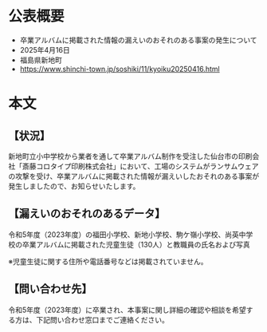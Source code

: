 # 公表概要
- 卒業アルバムに掲載された情報の漏えいのおそれのある事案の発生について
- 2025年4月16日
- 福島県新地町
- https://www.shinchi-town.jp/soshiki/11/kyoiku20250416.html

# 本文
## 【状況】
新地町立小中学校から業者を通して卒業アルバム制作を受注した仙台市の印刷会社「斎藤コロタイプ印刷株式会社」において、工場のシステムがランサムウェアの攻撃を受け、卒業アルバムに掲載された情報が漏えいしたおそれのある事案が発生しましたので、お知らせいたします。

## 【漏えいのおそれのあるデータ】
令和5年度（2023年度）の福田小学校、新地小学校、駒ケ嶺小学校、尚英中学校の卒業アルバムに掲載された児童生徒（130人）と教職員の氏名および写真

※児童生徒に関する住所や電話番号などは掲載されていません。

## 【問い合わせ先】
令和5年度（2023年度）に卒業され、本事案に関し詳細の確認や相談を希望する方は、下記問い合わせ窓口までご連絡ください。
